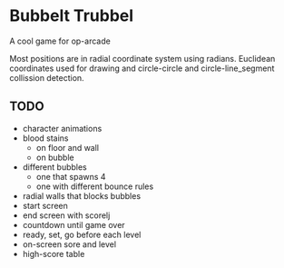 # Bubbelt Trubbel
A cool game for op-arcade

Most positions are in radial coordinate system using radians.
Euclidean coordinates used for drawing and circle-circle and circle-line_segment collission detection.

## TODO
- character animations
- blood stains
  - on floor and wall
  - on bubble
- different bubbles
  - one that spawns 4
  - one with different bounce rules
- radial walls that blocks bubbles
- start screen
- end screen with scorelj
- countdown until game over
- ready, set, go before each level
- on-screen sore and level
- high-score table